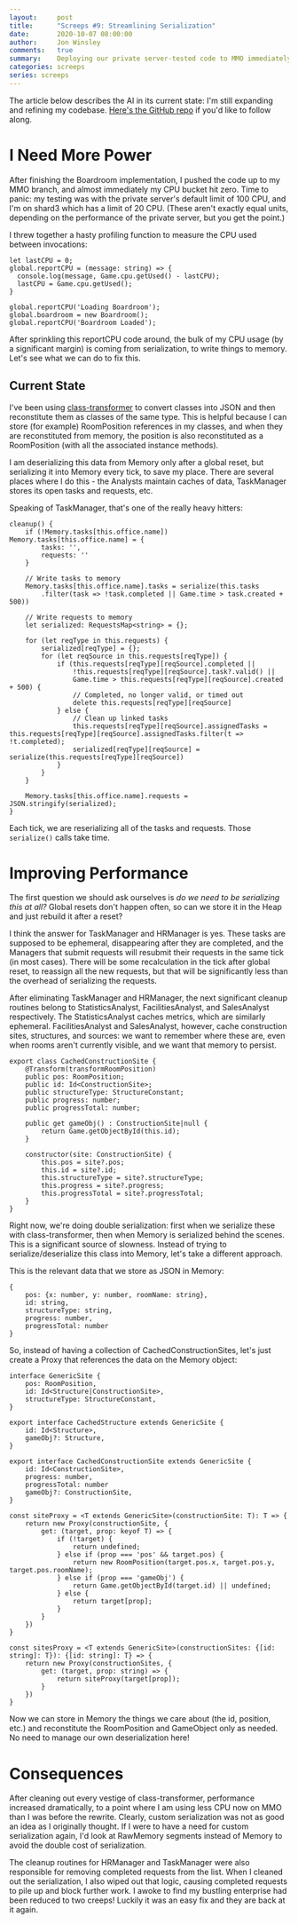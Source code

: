 ```yaml
---
layout:     post
title:      "Screeps #9: Streamlining Serialization"
date:       2020-10-07 08:00:00
author:     Jon Winsley
comments:   true
summary:    Deploying our private server-tested code to MMO immediately broke our CPU bucket. Time for the CPU Clinic!
categories: screeps
series: screeps
---
```


The article below describes the AI in its current state: I'm still expanding and refining my codebase. [Here's the GitHub repo](https://github.com/glitchassassin/screeps) if you'd like to follow along.

# I Need More Power

After finishing the Boardroom implementation, I pushed the code up to my MMO branch, and almost immediately my CPU bucket hit zero. Time to panic: my testing was with the private server's default limit of 100 CPU, and I'm on shard3 which has a limit of 20 CPU. (These aren't exactly equal units, depending on the performance of the private server, but you get the point.)

I threw together a hasty profiling function to measure the CPU used between invocations:

```
let lastCPU = 0;
global.reportCPU = (message: string) => {
  console.log(message, Game.cpu.getUsed() - lastCPU);
  lastCPU = Game.cpu.getUsed();
}

global.reportCPU('Loading Boardroom');
global.boardroom = new Boardroom();
global.reportCPU('Boardroom Loaded');
```

After sprinkling this reportCPU code around, the bulk of my CPU usage (by a significant margin) is coming from serialization, to write things to memory. Let's see what we can do to fix this.

## Current State

I've been using [class-transformer](https://github.com/typestack/class-transformer) to convert classes into JSON and then reconstitute them as classes of the same type. This is helpful because I can store (for example) RoomPosition references in my classes, and when they are reconstituted from memory, the position is also reconstituted as a RoomPosition (with all the associated instance methods).

I am deserializing this data from Memory only after a global reset, but serializing it into Memory every tick, to save my place. There are several places where I do this - the Analysts maintain caches of data, TaskManager stores its open tasks and requests, etc.

Speaking of TaskManager, that's one of the really heavy hitters:

```
cleanup() {
    if (!Memory.tasks[this.office.name]) Memory.tasks[this.office.name] = {
        tasks: '',
        requests: ''
    }

    // Write tasks to memory
    Memory.tasks[this.office.name].tasks = serialize(this.tasks
        .filter(task => !task.completed || Game.time > task.created + 500))

    // Write requests to memory
    let serialized: RequestsMap<string> = {};

    for (let reqType in this.requests) {
        serialized[reqType] = {};
        for (let reqSource in this.requests[reqType]) {
            if (this.requests[reqType][reqSource].completed ||
                !this.requests[reqType][reqSource].task?.valid() ||
                Game.time > this.requests[reqType][reqSource].created + 500) {
                // Completed, no longer valid, or timed out
                delete this.requests[reqType][reqSource]
            } else {
                // Clean up linked tasks
                this.requests[reqType][reqSource].assignedTasks = this.requests[reqType][reqSource].assignedTasks.filter(t => !t.completed);
                serialized[reqType][reqSource] = serialize(this.requests[reqType][reqSource])
            }
        }
    }

    Memory.tasks[this.office.name].requests = JSON.stringify(serialized);
}
```

Each tick, we are reserializing all of the tasks and requests. Those `serialize()` calls take time.

# Improving Performance

The first question we should ask ourselves is *do we need to be serializing this at all?* Global resets don't happen often, so can we store it in the Heap and just rebuild it after a reset?

I think the answer for TaskManager and HRManager is yes. These tasks are supposed to be ephemeral, disappearing after they are completed, and the Managers that submit requests will resubmit their requests in the same tick (in most cases). There will be some recalculation in the tick after global reset, to reassign all the new requests, but that will be significantly less than the overhead of serializing the requests.

After eliminating TaskManager and HRManager, the next significant cleanup routines belong to StatisticsAnalyst, FacilitiesAnalyst, and SalesAnalyst respectively. The StatisticsAnalyst caches metrics, which are similarly ephemeral. FacilitiesAnalyst and SalesAnalyst, however, cache construction sites, structures, and sources: we want to remember where these are, even when rooms aren't currently visible, and we want that memory to persist.

```
export class CachedConstructionSite {
    @Transform(transformRoomPosition)
    public pos: RoomPosition;
    public id: Id<ConstructionSite>;
    public structureType: StructureConstant;
    public progress: number;
    public progressTotal: number;

    public get gameObj() : ConstructionSite|null {
        return Game.getObjectById(this.id);
    }

    constructor(site: ConstructionSite) {
        this.pos = site?.pos;
        this.id = site?.id;
        this.structureType = site?.structureType;
        this.progress = site?.progress;
        this.progressTotal = site?.progressTotal;
    }
}
```

Right now, we're doing double serialization: first when we serialize these with class-transformer, then when Memory is serialized behind the scenes. This is a significant source of slowness. Instead of trying to serialize/deserialize this class into Memory, let's take a different approach.

This is the relevant data that we store as JSON in Memory:

```
{
    pos: {x: number, y: number, roomName: string},
    id: string,
    structureType: string,
    progress: number,
    progressTotal: number
}
```

So, instead of having a collection of CachedConstructionSites, let's just create a Proxy that references the data on the Memory object:

```
interface GenericSite {
    pos: RoomPosition,
    id: Id<Structure|ConstructionSite>,
    structureType: StructureConstant,
}

export interface CachedStructure extends GenericSite {
    id: Id<Structure>,
    gameObj?: Structure,
}

export interface CachedConstructionSite extends GenericSite {
    id: Id<ConstructionSite>,
    progress: number,
    progressTotal: number
    gameObj?: ConstructionSite,
}

const siteProxy = <T extends GenericSite>(constructionSite: T): T => {
    return new Proxy(constructionSite, {
        get: (target, prop: keyof T) => {
            if (!target) {
                return undefined;
            } else if (prop === 'pos' && target.pos) {
                return new RoomPosition(target.pos.x, target.pos.y, target.pos.roomName);
            } else if (prop === 'gameObj') {
                return Game.getObjectById(target.id) || undefined;
            } else {
                return target[prop];
            }
        }
    })
}

const sitesProxy = <T extends GenericSite>(constructionSites: {[id: string]: T}): {[id: string]: T} => {
    return new Proxy(constructionSites, {
        get: (target, prop: string) => {
            return siteProxy(target[prop]);
        }
    })
}
```

Now we can store in Memory the things we care about (the id, position, etc.) and reconstitute the RoomPosition and GameObject only as needed. No need to manage our own deserialization here!

# Consequences

After cleaning out every vestige of class-transformer, performance increased dramatically, to a point where I am using less CPU now on MMO than I was before the rewrite. Clearly, custom serialization was not as good an idea as I originally thought. If I were to have a need for custom serialization again, I'd look at RawMemory segments instead of Memory to avoid the double cost of serialization.

The cleanup routines for HRManager and TaskManager were also responsible for removing completed requests from the list. When I cleaned out the serialization, I also wiped out that logic, causing completed requests to pile up and block further work. I awoke to find my bustling enterprise had been reduced to two creeps! Luckily it was an easy fix and they are back at it again.